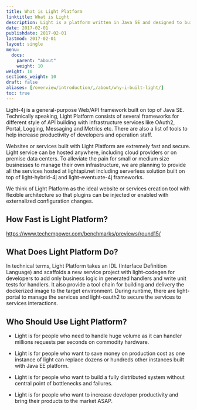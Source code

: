 ```yaml
---
title: What is Light Platform
linktitle: What is Light
description: Light is a platform written in Java SE and designed to build cloud native Web/API with different options.
date: 2017-02-01
publishdate: 2017-02-01
lastmod: 2017-02-01
layout: single
menu:
  docs:
    parent: "about"
    weight: 10
weight: 10
sections_weight: 10
draft: false
aliases: [/overview/introduction/,/about/why-i-built-light/]
toc: true
---
```


Light-4j is a general-purpose Web/API framework built on top of Java SE. Technically 
speaking, Light Platform consists of several frameworks for different style of API
building with infrastructure services like OAuth2, Portal, Logging, Messaging and Metrics
etc. There are also a list of tools to help increase productivity of developers and
operation staff. 


Websites or services built with Light Platform are extremely fast and secure. Light
service can be hosted anywhere, including cloud providers or on premise data centers.
To alleviate the pain for small or medium size businesses to manage their own 
infrastructure, we are planning to provide all the services hosted at lightapi.net
including serverless solution built on top of light-hybrid-4j and light-eventuate-4j
frameworks. 


We think of Light Platform as the ideal website or services creation tool with flexible
architecture so that plugins can be injected or enabled with externalized configuration 
changes. 

## How Fast is Light Platform?

https://www.techempower.com/benchmarks/previews/round15/

## What Does Light Platform Do?

In technical terms, Light Platform takes an IDL (Interface Definition Language) and 
scaffolds a new service project with light-codegen for developers to add only business 
logic in generated handlers and write unit tests for handlers. It also provide a tool
chain for building and delivery the dockerized image to the target environment. During
runtime, there are light-portal to manage the services and light-oauth2 to secure the
services to services interactions. 

## Who Should Use Light Platform?

* Light is for people who need to handle huge volume as it can handler millions requests
per seconds on commodity hardware. 

* Light is for people who want to save money on production cost as one instance of light
can replace dozens or hundreds other instances built with Java EE platform. 

* Light is for people who want to build a fully distributed system without central point
of bottlenecks and failures. 

* Light is for people who want to increase developer productivity and bring their products
to the market ASAP.

